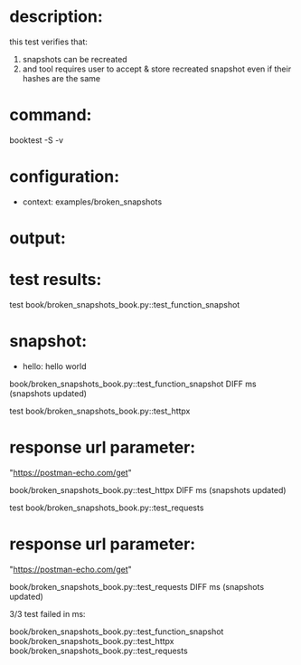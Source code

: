# description:

this test verifies that:

 1) snapshots can be recreated
 2) and tool requires user to accept & store recreated snapshot even if their hashes are the same

# command:

booktest -S -v

# configuration:

 * context: examples/broken_snapshots

# output:


# test results:

test book/broken_snapshots_book.py::test_function_snapshot

  # snapshot:
  
   * hello: hello world

book/broken_snapshots_book.py::test_function_snapshot DIFF <number> ms (snapshots updated)

test book/broken_snapshots_book.py::test_httpx

  # response url parameter:
  
  "https://postman-echo.com/get"

book/broken_snapshots_book.py::test_httpx DIFF <number> ms (snapshots updated)

test book/broken_snapshots_book.py::test_requests

  # response url parameter:
  
  "https://postman-echo.com/get"

book/broken_snapshots_book.py::test_requests DIFF <number> ms (snapshots updated)


3/3 test failed in <number> ms:

  book/broken_snapshots_book.py::test_function_snapshot
  book/broken_snapshots_book.py::test_httpx
  book/broken_snapshots_book.py::test_requests


